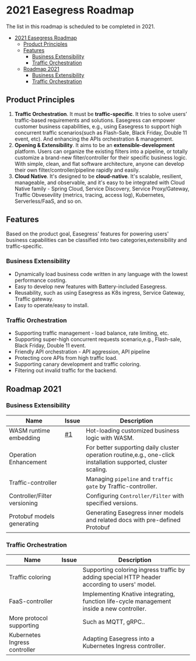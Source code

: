 # 2021 Easegress Roadmap
The list in this roadmap is scheduled to be completed in 2021.
- [2021 Easegress Roadmap](#2021-easegress-roadmap)
  - [Product Principles](#product-principles)
  - [Features](#features)
    - [Business Extensibility](#business-extensibility)
    - [Traffic Orchestration](#traffic-orchestration)
  - [Roadmap 2021](#roadmap-2021)
    - [Business Extensibility](#business-extensibility-1)
    - [Traffic Orchestration](#traffic-orchestration-1)

## Product Principles
1. **Traffic Orchestration**. It must be **traffic-specific**. It tries to solve users’ traffic-based requirements and solutions. Easegress can empower customer business capabilities, e.g., using Easegress to support high concurrent traffic scenarios(such as Flash-Sale, Black Friday, Double 11 event, etc).  And enhancing the APIs orchestration & management.
2. **Opening & Extensibility**.  It aims to be an **extensible-development** platform. Users can organize the existing filters into a pipeline, or totally customize a brand-new filter/controller for their specific business logic. With simple, clean, and flat software architecture, anyone can develop their own filter/controller/pipeline rapidly and easily. 
3. **Cloud Native**. It's designed to be **cloud-native**. It's scalable, resilient, manageable, and observable, and it's easy to be integrated with Cloud Native family - Spring Cloud, Service Discovery, Service Proxy/Gateway, Traffic Obvesevility (metrics, tracing, access log), Kubernetes, Serverless/FaaS, and so on.

## Features
Based on the product goal, Easegress' features for powering users' business capabilities can be classified into two categories,extensibility and traffic-specific.
### Business Extensibility
* Dynamically load business code written in any language with the lowest performance costing.
* Easy to develop new features with Battery-included Easegress.
* Reusability, such as using Easegress as K8s ingress, Service Gateway, Traffic gateway.
* Easy to operate/easy to install.

### Traffic Orchestration 
* Supporting traffic management -  load balance, rate limiting, etc. 
* Supporting super-high concurrent requests scenario,e.g., Flash-sale, Black Friday, Double 11 event.
* Friendly API orchestration - API aggression, API pipeline 
* Protecting core APIs from high traffic load.
* Supporting canary development and traffic coloring.
* Filtering out invalid traffic for the backend.


## Roadmap 2021
### Business Extensibility

| Name                         | Issue                                                | Description                                                                                                    |
| ---------------------------- | ---------------------------------------------------- | -------------------------------------------------------------------------------------------------------------- |
| WASM runtime embedding       | [#1](https://github.com/megaease/easegress/issues/1) | Hot-loading customized business logic with WASM.                                                               |
| Operation Enhancement        |                                                      | For better supporting daily cluster operation routine,e.g., one-click installation supported, cluster scaling. |
| Traffic-controller           |                                                      | Managing `pipeline` and `traffic gate` by Traffic-controller.                                                  |
| Controller/Filter versioning |                                                      | Configuring  `Controller/Filter` with specified versions.                                                      |
| Protobuf models generating   |                                                      | Generating Easegress inner models and related docs with pre-defined Protobuf                                   |



###  Traffic Orchestration 

| Name                          | Issue | Description                                                                                  |
| ----------------------------- | ----- | -------------------------------------------------------------------------------------------- |
| Traffic coloring              |       | Supporting coloring ingress traffic by adding special HTTP header according to users' model. |
| FaaS-controller               |       | Implementing Knative integrating, function life-cycle management inside a new controller.    |
| More protocol supporting      |       | Such as MQTT, gRPC..                                                                         |
| Kubernetes Ingress controller |       | Adapting Easegress into a Kubernetes Ingress controller.                                     |
